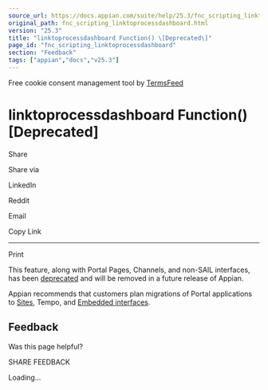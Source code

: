 ```yaml
---
source_url: https://docs.appian.com/suite/help/25.3/fnc_scripting_linktoprocessdashboard.html
original_path: fnc_scripting_linktoprocessdashboard.html
version: "25.3"
title: "linktoprocessdashboard Function() \[Deprecated\]"
page_id: "fnc_scripting_linktoprocessdashboard"
section: "Feedback"
tags: ["appian","docs","v25.3"]
---
```



Free cookie consent management tool by [TermsFeed](https://www.termsfeed.com/)

# linktoprocessdashboard Function() \[Deprecated\]

Share

Share via

LinkedIn

Reddit

Email

Copy Link

* * *

Print

This feature, along with Portal Pages, Channels, and non-SAIL interfaces, has been [deprecated](Deprecated_Features.html) and will be removed in a future release of Appian.

Appian recommends that customers plan migrations of Portal applications to [Sites](Sites.html), Tempo, and [Embedded interfaces](Embedded_Interfaces.html).

## Feedback

Was this page helpful?

SHARE FEEDBACK

Loading...